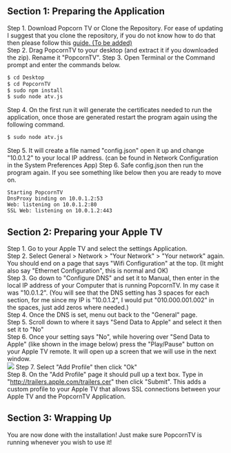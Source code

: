 ## Section 1: Preparing the Application

Step 1. Download Popcorn TV or Clone the Repository. For ease of updating I suggest that you clone the repository, if you do not know how to do that then please follow this [guide. (To be added)]()  
Step 2. Drag PopcornTV to your desktop (and extract it if you downloaded the zip). Rename it "PopcornTV".
Step 3. Open Terminal or the Command prompt and enter the commands below.
```sh
$ cd Desktop
$ cd PopcornTV
$ sudo npm install
$ sudo node atv.js
```
Step 4. On the first run it will generate the certificates needed to run the application, once those are generated restart the program again using the following command.
```sh
$ sudo node atv.js
```
Step 5. It will create a file named "config.json" open it up and change "10.0.1.2" to your local IP address. (can be found in Network Configuration in the System Preferences App)
Step 6. Safe config.json then run the program again. If you see something like below then you are ready to move on.
```
Starting PopcornTV
DnsProxy binding on 10.0.1.2:53
Web: listening on 10.0.1.2:80
SSL Web: listening on 10.0.1.2:443
```

## Section 2: Preparing your Apple TV

Step 1. Go to your Apple TV and select the settings Application.  
Step 2. Select General > Network > "Your Network" > "Your network" again. You should end on a page that says "Wifi Configuration" at the top. (It might also say "Ethernet Configuration", this is normal and OK)  
Step 3. Go down to "Configure DNS" and set it to Manual, then enter in the local IP address of your Computer that is running PopcornTV. In my case it was "10.0.1.2". (You will see that the DNS setting has 3 spaces for each section, for me since my IP is "10.0.1.2", I would put "010.000.001.002" in the spaces, just add zeros where needed.)  
Step 4. Once the DNS is set, menu out back to the "General" page.  
Step 5. Scroll down to where it says "Send Data to Apple" and select it then set it to "No"  
Step 6. Once your setting says "No", while hovering over "Send Data to Apple" (like shown in the image below) press the "Play/Pause" button on your Apple TV remote. It will open up a screen that we will use in the next window.  
![](http://i.imgur.com/ZUwdFkq.jpg)
Step 7. Select "Add Profile" then click "Ok"  
Step 8. On the "Add Profile" page it should pull up a text box. Type in "http://trailers.apple.com/trailers.cer" then click "Submit". This adds a custom profile to your Apple TV that allows SSL connections between your Apple TV and the PopcornTV Application.  

## Section 3: Wrapping Up

You are now done with the installation! Just make sure PopcornTV is running whenever you wish to use it!